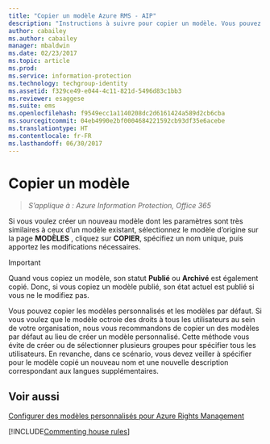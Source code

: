 ```yaml
---
title: "Copier un modèle Azure RMS - AIP"
description: "Instructions à suivre pour copier un modèle. Vous pouvez ainsi créer facilement un modèle dont les paramètres sont très semblables à ceux d’un modèle existant."
author: cabailey
ms.author: cabailey
manager: mbaldwin
ms.date: 02/23/2017
ms.topic: article
ms.prod: 
ms.service: information-protection
ms.technology: techgroup-identity
ms.assetid: f329ce49-e044-4c11-821d-5496d83c1bb3
ms.reviewer: esaggese
ms.suite: ems
ms.openlocfilehash: f9549ecc1a1140208dc2d6161424a589d2cb6cba
ms.sourcegitcommit: 04eb4990e2bf0004684221592cb93df35e6acebe
ms.translationtype: HT
ms.contentlocale: fr-FR
ms.lasthandoff: 06/30/2017
---
```

# <a name="copy-a-template"></a>Copier un modèle

>*S’applique à : Azure Information Protection, Office 365*

Si vous voulez créer un nouveau modèle dont les paramètres sont très similaires à ceux d’un modèle existant, sélectionnez le modèle d’origine sur la page **MODÈLES** , cliquez sur **COPIER**, spécifiez un nom unique, puis apportez les modifications nécessaires.

> [!IMPORTANT]
> Quand vous copiez un modèle, son statut **Publié** ou **Archivé** est également copié. Donc, si vous copiez un modèle publié, son état actuel est publié si vous ne le modifiez pas.

Vous pouvez copier les modèles personnalisés et les modèles par défaut. Si vous voulez que le modèle octroie des droits à tous les utilisateurs au sein de votre organisation, nous vous recommandons de copier un des modèles par défaut au lieu de créer un modèle personnalisé. Cette méthode vous évite de créer ou de sélectionner plusieurs groupes pour spécifier tous les utilisateurs. En revanche, dans ce scénario, vous devez veiller à spécifier pour le modèle copié un nouveau nom et une nouvelle description correspondant aux langues supplémentaires.



## <a name="see-also"></a>Voir aussi
[Configurer des modèles personnalisés pour Azure Rights Management](configure-custom-templates.md)

[!INCLUDE[Commenting house rules](../includes/houserules.md)]